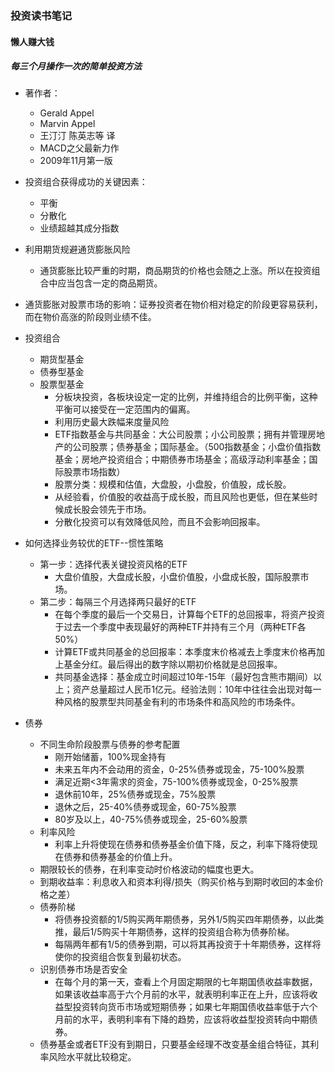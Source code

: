 ### 投资读书笔记

#### 懒人赚大钱
##### 每三个月操作一次的简单投资方法

+   著作者：
    -   Gerald Appel
    -   Marvin Appel
    -   王汀汀 陈英志等 译
    -   MACD之父最新力作
    -   2009年11月第一版

+   投资组合获得成功的关键因素：
    -   平衡
    -   分散化
    -   业绩超越其成分指数

+   利用期货规避通货膨胀风险
    -   通货膨胀比较严重的时期，商品期货的价格也会随之上涨。所以在投资组合中应当包含一定的商品期货。

+   通货膨胀对股票市场的影响：证券投资者在物价相对稳定的阶段更容易获利，而在物价高涨的阶段则业绩不佳。

+   投资组合
    -   期货型基金
    -   债券型基金
    -   股票型基金
        +   分板块投资，各板块设定一定的比例，并维持组合的比例平衡，这种平衡可以接受在一定范围内的偏离。
        +   利用历史最大跌幅来度量风险 
        +   ETF指数基金与共同基金：大公司股票；小公司股票；拥有并管理房地产的公司股票；债券基金；国际基金。（500指数基金；小盘价值指数基金；房地产投资组合；中期债券市场基金；高级浮动利率基金；国际股票市场指数）
        +   股票分类：规模和估值，大盘股，小盘股，价值股，成长股。
        +   从经验看，价值股的收益高于成长股，而且风险也更低，但在某些时候成长股会领先于市场。
        +   分散化投资可以有效降低风险，而且不会影响回报率。

+   如何选择业务较优的ETF--惯性策略
    -   第一步：选择代表关键投资风格的ETF
        +   大盘价值股，大盘成长股，小盘价值股，小盘成长股，国际股票市场。
    -   第二步：每隔三个月选择两只最好的ETF
        +   在每个季度的最后一个交易日，计算每个ETF的总回报率，将资产投资于过去一个季度中表现最好的两种ETF并持有三个月（两种ETF各50%）
        +   计算ETF或共同基金的总回报率：本季度末价格减去上季度末价格再加上基金分红。最后得出的数字除以期初价格就是总回报率。
        +   共同基金选择：基金成立时间超过10年-15年（最好包含熊市期间）以上；资产总量超过人民币1亿元。经验法则：10年中往往会出现对每一种风格的股票型共同基金有利的市场条件和高风险的市场条件。

+   债券
    -   不同生命阶段股票与债券的参考配置
        +   刚开始储蓄，100%现金持有
        +   未来五年内不会动用的资金，0-25%债券或现金，75-100%股票
        +   满足近期<3年需求的资金，75-100%债券或现金，0-25%股票
        +   退休前10年，25%债券或现金，75%股票
        +   退休之后，25-40%债券或现金，60-75%股票
        +   80岁及以上，40-75%债券或现金，25-60%股票
    -   利率风险
        +   利率上升将使现在债券和债券基金价值下降，反之，利率下降将使现在债券和债券基金的价值上升。
    -   期限较长的债券，在利率变动时价格波动的幅度也更大。
    -   到期收益率：利息收入和资本利得/损失（购买价格与到期时收回的本金价格之差）
    -   债券阶梯
        +   将债券投资额的1/5购买两年期债券，另外1/5购买四年期债券，以此类推，最后1/5购买十年期债券，这样的投资组合称为债券阶梯。
        +   每隔两年都有1/5的债券到期，可以将其再投资于十年期债券，这样将使你的投资组合恢复到最初状态。
    -   识别债券市场是否安全
        +   在每个月的第一天，查看上个月固定期限的七年期国债收益率数据，如果该收益率高于六个月前的水平，就表明利率正在上升，应该将收益型投资转向货币市场或短期债券；如果七年期国债收益率低于六个月前的水平，表明利率有下降的趋势，应该将收益型投资转向中期债券。
    -   债券基金或者ETF没有到期日，只要基金经理不改变基金组合特征，其利率风险水平就比较稳定。
